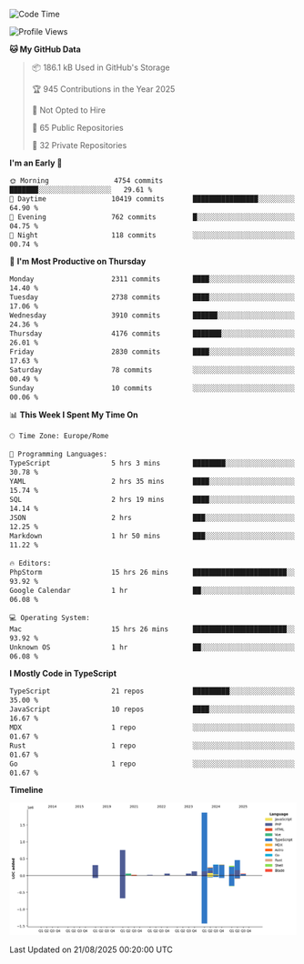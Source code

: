 <!--START_SECTION:waka-->
![Code Time](http://img.shields.io/badge/Code%20Time-6%2C166%20hrs%2057%20mins-blue)

![Profile Views](http://img.shields.io/badge/Profile%20Views-0-blue)

**🐱 My GitHub Data** 

> 📦 186.1 kB Used in GitHub's Storage 
 > 
> 🏆 945 Contributions in the Year 2025
 > 
> 🚫 Not Opted to Hire
 > 
> 📜 65 Public Repositories 
 > 
> 🔑 32 Private Repositories 
 > 
**I'm an Early 🐤** 

```text
🌞 Morning                4754 commits        ███████░░░░░░░░░░░░░░░░░░   29.61 % 
🌆 Daytime                10419 commits       ████████████████░░░░░░░░░   64.90 % 
🌃 Evening                762 commits         █░░░░░░░░░░░░░░░░░░░░░░░░   04.75 % 
🌙 Night                  118 commits         ░░░░░░░░░░░░░░░░░░░░░░░░░   00.74 % 
```
📅 **I'm Most Productive on Thursday** 

```text
Monday                   2311 commits        ████░░░░░░░░░░░░░░░░░░░░░   14.40 % 
Tuesday                  2738 commits        ████░░░░░░░░░░░░░░░░░░░░░   17.06 % 
Wednesday                3910 commits        ██████░░░░░░░░░░░░░░░░░░░   24.36 % 
Thursday                 4176 commits        ███████░░░░░░░░░░░░░░░░░░   26.01 % 
Friday                   2830 commits        ████░░░░░░░░░░░░░░░░░░░░░   17.63 % 
Saturday                 78 commits          ░░░░░░░░░░░░░░░░░░░░░░░░░   00.49 % 
Sunday                   10 commits          ░░░░░░░░░░░░░░░░░░░░░░░░░   00.06 % 
```


📊 **This Week I Spent My Time On** 

```text
🕑︎ Time Zone: Europe/Rome

💬 Programming Languages: 
TypeScript               5 hrs 3 mins        ████████░░░░░░░░░░░░░░░░░   30.78 % 
YAML                     2 hrs 35 mins       ████░░░░░░░░░░░░░░░░░░░░░   15.74 % 
SQL                      2 hrs 19 mins       ████░░░░░░░░░░░░░░░░░░░░░   14.14 % 
JSON                     2 hrs               ███░░░░░░░░░░░░░░░░░░░░░░   12.25 % 
Markdown                 1 hr 50 mins        ███░░░░░░░░░░░░░░░░░░░░░░   11.22 % 

🔥 Editors: 
PhpStorm                 15 hrs 26 mins      ███████████████████████░░   93.92 % 
Google Calendar          1 hr                ██░░░░░░░░░░░░░░░░░░░░░░░   06.08 % 

💻 Operating System: 
Mac                      15 hrs 26 mins      ███████████████████████░░   93.92 % 
Unknown OS               1 hr                ██░░░░░░░░░░░░░░░░░░░░░░░   06.08 % 
```

**I Mostly Code in TypeScript** 

```text
TypeScript               21 repos            █████████░░░░░░░░░░░░░░░░   35.00 % 
JavaScript               10 repos            ████░░░░░░░░░░░░░░░░░░░░░   16.67 % 
MDX                      1 repo              ░░░░░░░░░░░░░░░░░░░░░░░░░   01.67 % 
Rust                     1 repo              ░░░░░░░░░░░░░░░░░░░░░░░░░   01.67 % 
Go                       1 repo              ░░░░░░░░░░░░░░░░░░░░░░░░░   01.67 % 
```



**Timeline**

![Lines of Code chart](https://raw.githubusercontent.com/frnwtr/frnwtr/main/assets/bar_graph.png)


 Last Updated on 21/08/2025 00:20:00 UTC
<!--END_SECTION:waka-->